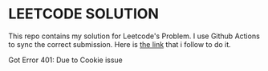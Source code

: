 # LEETCODE SOLUTION 

This repo contains my solution for Leetcode's Problem.
I use Github Actions to sync the correct submission. Here is [the link](https://github.com/joshcai/leetcode-sync) that i follow to do it. 

Got Error 401: Due to Cookie issue
